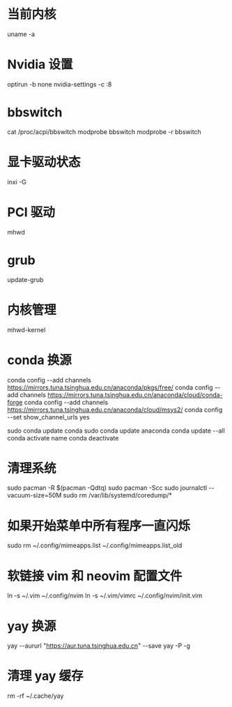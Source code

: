 # 当前内核

uname -a

# Nvidia 设置

optirun -b none nvidia-settings -c :8

# bbswitch

cat /proc/acpi/bbswitch
modprobe bbswitch
modprobe -r bbswitch

# 显卡驱动状态

inxi -G

# PCI 驱动

mhwd

# grub

update-grub

# 内核管理

mhwd-kernel

# conda 换源

conda config --add channels https://mirrors.tuna.tsinghua.edu.cn/anaconda/pkgs/free/
conda config --add channels https://mirrors.tuna.tsinghua.edu.cn/anaconda/cloud/conda-forge
conda config --add channels https://mirrors.tuna.tsinghua.edu.cn/anaconda/cloud/msys2/
conda config --set show_channel_urls yes

sudo conda update conda
sudo conda update anaconda
conda update --all
conda activate name
conda deactivate

# 清理系统

sudo pacman -R $(pacman -Qdtq)
sudo pacman -Scc
sudo journalctl --vacuum-size=50M
sudo rm /var/lib/systemd/coredump/\*

# 如果开始菜单中所有程序一直闪烁

sudo rm ~/.config/mimeapps.list ~/.config/mimeapps.list_old

# 软链接 vim 和 neovim 配置文件

ln -s ~/.vim ~/.config/nvim
ln -s ~/.vim/vimrc ~/.config/nvim/init.vim

# yay 换源

yay --aururl "https://aur.tuna.tsinghua.edu.cn" --save
yay -P -g

# 清理 yay 缓存

rm -rf ~/.cache/yay
